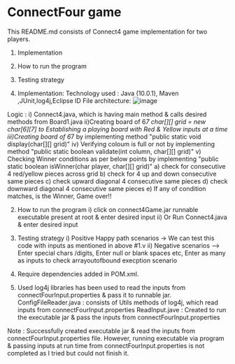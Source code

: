 # ConnectFour game

This README.md consists of Connect4 game implementation for two players.
1. Implementation
2. How to run the program
3. Testing strategy

1. Implementation:
 Technology used : Java (10.0.1), Maven ,JUnit,log4j,Eclipse ID
 File architecture:
 ![image](https://user-images.githubusercontent.com/45708734/110267457-cb0b5080-7ffa-11eb-8f91-4d6829d97b7c.png)
 
Logic : 
i) Connect4.java, which is having main method & calls desired methods from Board1.java
ii)Creating board of 6*7 char[][] grid = new char[6][7] to Establishing a playing board with Red & Yellow inputs at a time
iii)Creating board of 6*7 by implementing method "public static void display(char[][] grid)"
iv) Verifying coloum is full or not by implementing method "public static boolean validate(int column, char[][] grid)"
v) Checking Winner conditions as per below points by implementing "public static boolean isWinner(char player, char[][] grid)"
  a) check for consecutive 4 red/yellow pieces across grid
  b) check for 4 up and down consecutive same pieces
  c) check upward diagonal 4 consecutive same pieces 
  d) check downward diagonal 4 consecutive same pieces
  e) If any of condition matches, is the Winner, Game over!!

 2. How to run the program
 i) click on connect4Game.jar runnable executable present at root & enter desired input
 ii) Or Run Connect4.java & enter desired input
 
 3. Testing strategy
 i) Positive Happy path scenarios -> We can test this code with inputs as mentioned in above #1.v 
 ii) Negative scenarios --> Enter special chars /digits, Enter null or blank spaces etc, Enter as many as inputs to check arrayoutofbound execption scenario
 
4. Require dependencies added in POM.xml.
5. Used log4j libraries has been used to read the inputs from connectFourInput.properties & pass it to runnable jar.
  ConfigFileReader.java : consists of Utils methods of log4j, which read inputs from connectFourInput.properties
  ReadInput.jave : Created to run the executable jar & pass the inputs from connectFourInput.properties
  
 Note : Successfully created executable jar & read the inputs from connectFourInput.properties file. However, running executable via program & passing inputs at run time from connectFourInput.properties is not completed as I tried but could not finish it.

